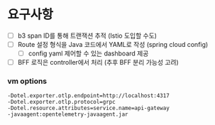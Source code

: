 # 요구사항

- [ ] b3 span ID를 통해 트랜잭션 추적 (Istio 도입할 수도)
- [ ] Route 설정 형식을 Java 코드에서 YAML로 작성 (spring cloud config)
  - [ ] config yaml 제어할 수 있는 dashboard 제공
- [ ] BFF 로직은 controller에서 처리 (추후 BFF 분리 가능성 고려)

### vm options

```text
-Dotel.exporter.otlp.endpoint=http://localhost:4317
-Dotel.exporter.otlp.protocol=grpc
-Dotel.resource.attributes=service.name=api-gateway
-javaagent:opentelemetry-javaagent.jar
```
